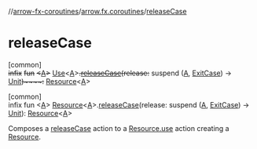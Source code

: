 //[arrow-fx-coroutines](../../index.md)/[arrow.fx.coroutines](index.md)/[releaseCase](release-case.md)

# releaseCase

[common]\
~~infix~~ ~~fun~~ ~~&lt;~~[A](release-case.md)~~&gt;~~ [Use](-use/index.md)&lt;[A](release-case.md)&gt;~~.~~[~~releaseCase~~](release-case.md)~~(~~~~release~~~~:~~ suspend ([A](release-case.md), [ExitCase](-exit-case/index.md)) -&gt; [Unit](https://kotlinlang.org/api/latest/jvm/stdlib/kotlin/-unit/index.html)~~)~~~~:~~ [Resource](-resource/index.md)&lt;[A](release-case.md)&gt;

[common]\
infix fun &lt;[A](release-case.md)&gt; [Resource](-resource/index.md)&lt;[A](release-case.md)&gt;.[releaseCase](release-case.md)(release: suspend ([A](release-case.md), [ExitCase](-exit-case/index.md)) -&gt; [Unit](https://kotlinlang.org/api/latest/jvm/stdlib/kotlin/-unit/index.html)): [Resource](-resource/index.md)&lt;[A](release-case.md)&gt;

Composes a [releaseCase](release-case.md) action to a [Resource.use](-resource/use.md) action creating a [Resource](-resource/index.md).
